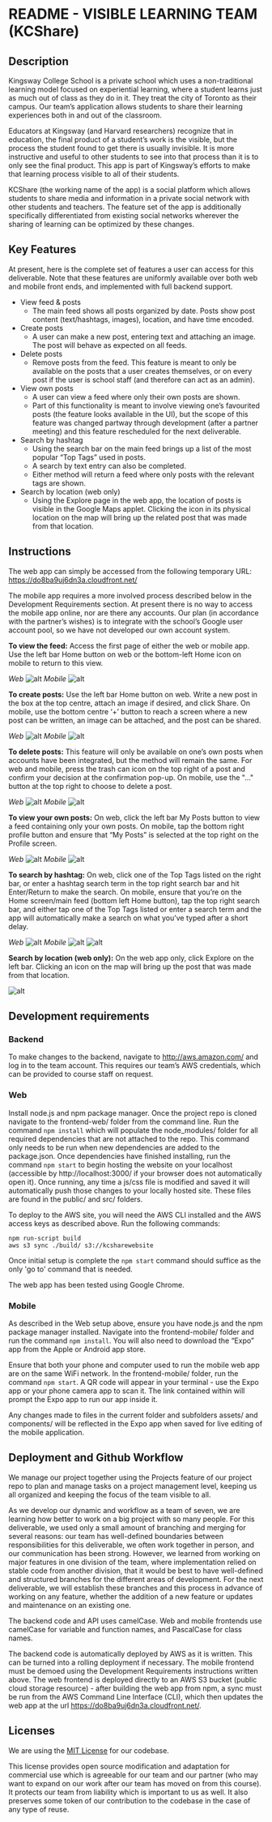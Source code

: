 # README - VISIBLE LEARNING TEAM (KCShare)

## Description

Kingsway College School is a private school which uses a non-traditional learning model focused on experiential learning, where a student learns just as much out of class as they do in it. They treat the city of Toronto as their campus. Our team’s application allows students to share their learning experiences both in and out of the classroom.

Educators at Kingsway (and Harvard researchers) recognize that in education, the final product of a student’s work is the visible, but the process the student found to get there is usually invisible. It is more instructive and useful to other students to see into that process than it is to only see the final product. This app is part of Kingsway’s efforts to make that learning process visible to all of their students.

KCShare (the working name of the app) is a social platform which allows students to share media and information in a private social network with other students and teachers. The feature set of the app is additionally specifically differentiated from existing social networks wherever the sharing of learning can be optimized by these changes.

## Key Features

At present, here is the complete set of features a user can access for this deliverable. Note that these features are uniformly available over both web and mobile front ends, and implemented with full backend support.

- View feed & posts
  - The main feed shows all posts organized by date. Posts show post content (text/hashtags, images), location, and have time encoded.
- Create posts
  - A user can make a new post, entering text and attaching an image. The post will behave as expected on all feeds.
- Delete posts
  - Remove posts from the feed. This feature is meant to only be available on the posts that a user creates themselves, or on every post if the user is school staff (and therefore can act as an admin).
- View own posts
  - A user can view a feed where only their own posts are shown.
  - Part of this functionality is meant to involve viewing one’s favourited posts (the feature looks available in the UI), but the scope of this feature was changed partway through development (after a partner meeting) and this feature rescheduled for the next deliverable.
- Search by hashtag
  - Using the search bar on the main feed brings up a list of the most popular “Top Tags” used in posts.
  - A search by text entry can also be completed.
  - Either method will return a feed where only posts with the relevant tags are shown.
- Search by location (web only)
  - Using the Explore page in the web app, the location of posts is visible in the Google Maps applet. Clicking the icon in its physical location on the map will bring up the related post that was made from that location.

## Instructions

The web app can simply be accessed from the following temporary URL:
https://do8ba9uj6dn3a.cloudfront.net/

The mobile app requires a more involved process described below in the Development Requirements section. At present there is no way to access the mobile app online, nor are there any accounts. Our plan (in accordance with the partner’s wishes) is to integrate with the school’s Google user account pool, so we have not developed our own account system.

**To view the feed:** Access the first page of either the web or mobile app. Use the left bar Home button on web or the bottom-left Home icon on mobile to return to this view.

_Web_ ![alt ](web-feed.png "Web feed") _Mobile_ ![alt ](mobile-feed.png "Mobile feed")

**To create posts:** Use the left bar Home button on web. Write a new post in the box at the top centre, attach an image if desired, and click Share. On mobile, use the bottom centre ‘+’ button to reach a screen where a new post can be written, an image can be attached, and the post can be shared.

_Web_ ![alt ](web-makepost.png "Web create post") _Mobile_ ![alt ](mobile-makepost.png "Mobile create post")

**To delete posts:** This feature will only be available on one’s own posts when accounts have been integrated, but the method will remain the same. For web and mobile, press the trash can icon on the top right of a post and confirm your decision at the confirmation pop-up. On mobile, use the "..." button at the top right to choose to delete a post.

_Web_ ![alt ](web-delete.png "Web delete post") _Mobile_ ![alt ](mobile-delete.png "Mobile delete post")

**To view your own posts:** On web, click the left bar My Posts button to view a feed containing only your own posts. On mobile, tap the bottom right profile button and ensure that “My Posts” is selected at the top right on the Profile screen.

_Web_ ![alt ](web-myposts.png "Web view own posts") _Mobile_ ![alt ](mobile-myposts.png "Mobile view own posts")

**To search by hashtag:** On web, click one of the Top Tags listed on the right bar, or enter a hashtag search term in the top right search bar and hit Enter/Return to make the search. On mobile, ensure that you’re on the Home screen/main feed (bottom left Home button), tap the top right search bar, and either tap one of the Top Tags listed or enter a search term and the app will automatically make a search on what you’ve typed after a short delay.

_Web_ ![alt ](web-search.png "Web search") _Mobile_ ![alt ](mobile-search0.png "Mobile search 1") ![alt ](mobile-search1.png "Mobile search 2")

**Search by location (web only):** On the web app only, click Explore on the left bar. Clicking an icon on the map will bring up the post that was made from that location.

![alt ](web-location.png "Web explore by location")

## Development requirements

### Backend

To make changes to the backend, navigate to http://aws.amazon.com/ and log in to the team account. This requires our team’s AWS credentials, which can be provided to course staff on request.

### Web

Install node.js and npm package manager. Once the project repo is cloned navigate to the frontend-web/ folder from the command line. Run the command `npm install` which will populate the node_modules/ folder for all required dependencies that are not attached to the repo. This command only needs to be run when new dependencies are added to the package.json. Once dependencies have finished installing, run the command `npm start` to begin hosting the website on your localhost (accessible by http://localhost:3000/ if your browser does not automatically open it). Once running, any time a js/css file is modified and saved it will automatically push those changes to your locally hosted site. These files are found in the public/ and src/ folders.

To deploy to the AWS site, you will need the AWS CLI installed and the AWS access keys as described above. Run the following commands:

```
npm run-script build
aws s3 sync ./build/ s3://kcsharewebsite
```

Once initial setup is complete the `npm start` command should suffice as the only 'go to' command that is needed.

The web app has been tested using Google Chrome.

### Mobile

As described in the Web setup above, ensure you have node.js and the npm package manager installed. Navigate into the frontend-mobile/ folder and run the command `npm install`. You will also need to download the “Expo” app from the Apple or Android app store.

Ensure that both your phone and computer used to run the mobile web app are on the same WiFi network. In the frontend-mobile/ folder, run the command `npm start`. A QR code will appear in your terminal - use the Expo app or your phone camera app to scan it. The link contained within will prompt the Expo app to run our app inside it.

Any changes made to files in the current folder and subfolders assets/ and components/ will be reflected in the Expo app when saved for live editing of the mobile application.

## Deployment and Github Workflow

We manage our project together using the Projects feature of our project repo to plan and manage tasks on a project management level, keeping us all organized and keeping the focus of the team visible to all.

As we develop our dynamic and workflow as a team of seven, we are learning how better to work on a big project with so many people. For this deliverable, we used only a small amount of branching and merging for several reasons: our team has well-defined boundaries between responsibilities for this deliverable, we often work together in person, and our communication has been strong. However, we learned from working on major features in one division of the team, where implementation relied on stable code from another division, that it would be best to have well-defined and structured branches for the different areas of development. For the next deliverable, we will establish these branches and this process in advance of working on any feature, whether the addition of a new feature or updates and maintenance on an existing one.

The backend code and API uses camelCase. Web and mobile frontends use camelCase for variable and function names, and PascalCase for class names.

The backend code is automatically deployed by AWS as it is written. This can be turned into a rolling deployment if necessary. The mobile frontend must be demoed using the Development Requirements instructions written above. The web frontend is deployed directly to an AWS S3 bucket (public cloud storage resource) - after building the web app from npm, a sync must be run from the AWS Command Line Interface (CLI), which then updates the web app at the url https://do8ba9uj6dn3a.cloudfront.net/.

## Licenses

We are using the [MIT License](https://choosealicense.com/licenses/mit/) for our codebase.

This license provides open source modification and adaptation for commercial use which is agreeable for our team and our partner (who may want to expand on our work after our team has moved on from this course). It protects our team from liability which is important to us as well. It also preserves some token of our contribution to the codebase in the case of any type of reuse.
